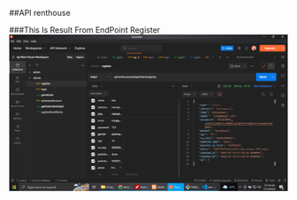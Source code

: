 ##API renthouse

###This Is Result From EndPoint Register
<picture>
  <img alt="Shows an illustrated sun in light color mode and a moon with stars in dark color mode." src="https://github.com/rahmathidayat1203/apirenthouse/blob/dev/postmanResources/screenshotpostman1.png?raw=true" width="650"/>
</picture>

